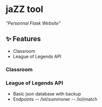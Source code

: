 
# jaZZ tool

*"Personnal Flask Website"*

## ✨ Features
- Classroom 
- League of Legends API

### Classroom

### League of Legends API

- Basic json database with backup
- Endpoints
-- /lol/summoner
-- /lol/match